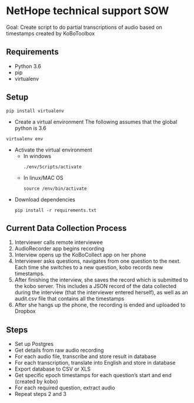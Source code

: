  # NetHope technical support SOW
Goal: Create script to do partial transcriptions of audio based on timestamps created by KoBoToolbox

## Requirements
- Python 3.6
- pip
- virtualenv

## Setup
````
pip install virtualenv
````
- Create a virtual environment
The following assumes that the global python is 3.6
````
virtualenv env
````
- Activate the virtual environment
    - In windows
        ````
        ./env/Scripts/activate
        ````
    - In linux/MAC OS
        ````
        source /env/bin/activate
        ````
- Download dependencies
  ````
  pip install -r requirements.txt
  ````

## Current Data Collection Process
1. Interviewer calls remote interviewee
2. AudioRecorder app begins recording
3. Interview opens up the KoBoCollect app on her phone
4. Interviewer asks questions, navigates from one question to the next. Each time she switches to a new question, kobo records new timestamps.
5. After finishing the interview, she saves the record which is submitted to the kobo server. This includes a JSON record of the data collected during the interview (that the interviewer entered herself), as well as an audit.csv file that contains all the timestamps
6. After she hangs up the phone, the recording is ended and uploaded to Dropbox

## Steps
- Set up Postgres
- Get details from raw audio recording
- For each audio file, transcribe and store result in database
- For each transcription, translate into English and store in database
- Export database to CSV or XLS
- Get specific epoch timestamps for each question’s start and end (created by kobo)
- For each required question, extract audio
- Repeat steps 2 and 3